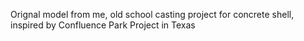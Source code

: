 Orignal model from me, old school casting project for concrete shell, inspired by Confluence Park Project in Texas
